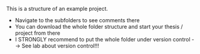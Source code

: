 This is a structure of an example project. 

* Navigate to the subfolders to see comments there
* You can download the whole folder structure and start your thesis / project from there
* I STRONGLY recommend to put the whole folder under version control --> See lab about version control!!!